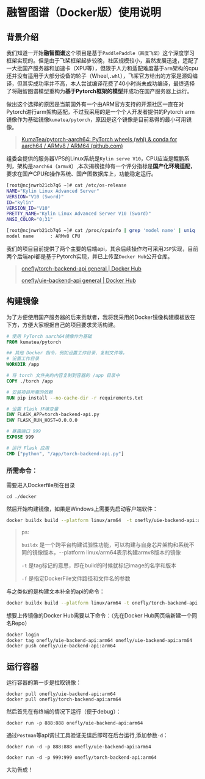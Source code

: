 # 融智图谱（Docker版）使用说明

## 背景介绍

我们知道一开始**融智图谱**这个项目是基于`PaddlePaddle（百度飞桨）`这个深度学习框架实现的。但是由于飞桨框架起步较晚，社区规模较小，虽然发展迅速，适配了一大批国产服务器和加速卡（XPU等），但限于人力和适配难度基于`arm`架构的cpu还并没有适用于大部分设备的轮子（Wheel,`.whl`），飞桨官方给出的方案是源妈编译，但其实成功率并不高，本人尝试编译花费了40小时尚未成功编译，最终选择了将融智图谱模型重构为**基于Pytorch框架的模型**并成功在国产服务器上运行。

做出这个选择的原因是当前国外有一个由ARM官方支持的开源社区一直在对Pytorch进行arm架构适配，不过我采用的是一个个人开发者提供的Pytorch arm镜像作为基础镜像`kumatea/pytorch`，原因是这个镜像是目前易得的最小可用镜像。

> [KumaTea/pytorch-aarch64: PyTorch wheels (whl) & conda for aarch64 / ARMv8 / ARM64 (github.com)](https://github.com/KumaTea/pytorch-aarch64)

组委会提供的服务器VPS的Linux系统是`Kylin serve V10`，CPU应当是鲲鹏系列，架构是`aarch64`（`armv8`）,本次揭榜挂帅有一个评分指标是**国产化环境适配**，要求在国产CPU和操作系统、国产图数据库上，功能稳定运行。

```sh
[root@ncjnwrb21cb7q6 ~]# cat /etc/os-release
NAME="Kylin Linux Advanced Server"
VERSION="V10 (Sword)"
ID="kylin"
VERSION_ID="V10"
PRETTY_NAME="Kylin Linux Advanced Server V10 (Sword)"
ANSI_COLOR="0;31"
```

```sh
[root@ncjnwrb21cb7q6 ~]# cat /proc/cpuinfo | grep 'model name' | uniq
model name      : ARMv8 CPU
```

我们的项目目前提供了两个主要的后端api，其余后续操作均可采用`JSP`实现，目前两个后端api都是基于Pytorch实现，并已上传至`Docker Hub`公开仓库。

> [onefly/torch-backend-api general | Docker Hub](https://hub.docker.com/repository/docker/onefly/torch-backend-api/general)
>
> [onefly/uie-backend-api general | Docker Hub](https://hub.docker.com/repository/docker/onefly/uie-backend-api/general)

## 构建镜像

为了方便使用国产服务器的后来贡献者，我将我采用的Docker镜像构建模板放在下方，方便大家根据自己的项目要求灵活构建。

```dockerfile
# 使用 PyTorch aarch64镜像作为基础
FROM kumatea/pytorch

## 其他 Docker 指令，例如设置工作目录、复制文件等。
# 设置工作目录
WORKDIR /app

# 将 torch 文件夹的内容复制到容器的 /app 目录中
COPY ./torch /app

# 安装项目所需的依赖
RUN pip install --no-cache-dir -r requirements.txt

# 设置 Flask 环境变量
ENV FLASK_APP=torch-backend-api.py
ENV FLASK_RUN_HOST=0.0.0.0

# 暴露端口 999
EXPOSE 999

# 运行 Flask 应用
CMD ["python", "/app/torch-backend-api.py"]
```

### 所需命令：

需要进入Dockerfile所在目录

```
cd ./docker
```

然后开始构建镜像，如果是Windows上需要先启动客户端软件：

```sh
docker buildx build --platform linux/arm64  -t onefly/uie-backend-api:arm64 .  -f Dockerfile
```

> ps:
>
> `buildx` 是一个跨平台构建试验性功能，可以构建与自身芯片架构和系统不同的镜像版本，--platform linux/arm64表示构建armv8版本的镜像
>
> `-t` 是tag标记的意思，即在build的时候就标记image的名字和版本
>
> `-f` 是指定DockerFile文件路径和文件名的参数

与之类似的是构建文本补全的api的命令：

```sh
docker buildx build --platform linux/arm64 -t onefly/torch-backend-api:arm64 . --push -f Dockerfile2
```

想要上传镜像的Docker Hub需要以下命令：（先在Docker Hub网页端新建一个同名Repo）

```sh
docker login
docker tag onefly/uie-backend-api:arm64 onefly/uie-backend-api:arm64
docker push onefly/uie-backend-api:arm64
```

## 运行容器

运行容器的第一步是拉取镜像：

```
docker pull onefly/uie-backend-api:arm64
docker pull onefly/torch-backend-api:arm64
```

然后首先在有终端的情况下运行（便于debug）：

```
docker run -p 888:888 onefly/uie-backend-api:arm64
```

通过`Postman`等api调试工具验证无误后即可在后台运行,添加参数`-d`：

```
docker run -d -p 888:888 onefly/uie-backend-api:arm64
```

```
docker run -d -p 999:999 onefly/torch-backend-api:arm64
```

大功告成！
